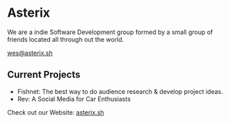 # Asterix
We are a indie Software Development group formed by a small group of friends located all through out the world.

<wes@asterix.sh>

## Current Projects
- Fishnet: The best way to do audience research & develop project ideas.
- Rev: A Social Media for Car Enthusiasts


Check out our Website: [asterix.sh](https://asterix.sh/)

